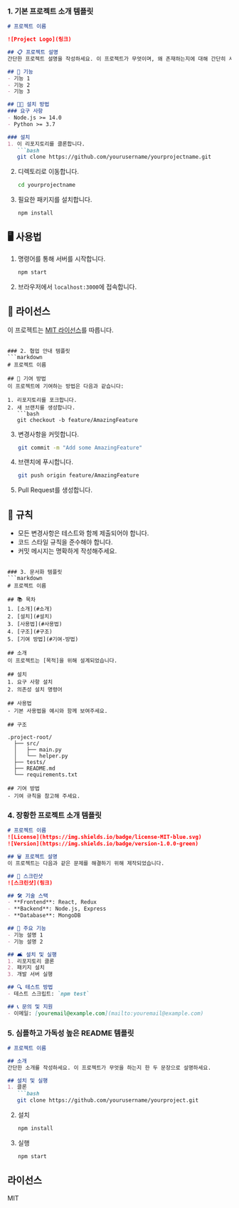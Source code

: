 ### 1. 기본 프로젝트 소개 템플릿
```markdown
# 프로젝트 이름

![Project Logo](링크)

## 📋 프로젝트 설명
간단한 프로젝트 설명을 작성하세요. 이 프로젝트가 무엇이며, 왜 존재하는지에 대해 간단히 서술합니다.

## 🚀 기능
- 기능 1
- 기능 2
- 기능 3

## 💁️‍💻 설치 방법
### 요구 사항
- Node.js >= 14.0
- Python >= 3.7

### 설치
1. 이 리포지토리를 클론합니다.
   ```bash
   git clone https://github.com/yourusername/yourprojectname.git
   ```
2. 디렉토리로 이동합니다.
   ```bash
   cd yourprojectname
   ```
3. 필요한 패키지를 설치합니다.
   ```bash
   npm install
   ```

## 🖥️ 사용법
1. 명령어를 통해 서버를 시작합니다.
   ```bash
   npm start
   ```
2. 브라우저에서 `localhost:3000`에 접속합니다.

## 📄 라이선스
이 프로젝트는 [MIT 라이선스](링크)를 따릅니다.
```

### 2. 협업 안내 템플릿
```markdown
# 프로젝트 이름

## 🤝 기여 방법
이 프로젝트에 기여하는 방법은 다음과 같습니다:

1. 리포지토리를 포크합니다.
2. 새 브랜치를 생성합니다.
   ```bash
   git checkout -b feature/AmazingFeature
   ```
3. 변경사항을 커밋합니다.
   ```bash
   git commit -m "Add some AmazingFeature"
   ```
4. 브랜치에 푸시합니다.
   ```bash
   git push origin feature/AmazingFeature
   ```
5. Pull Request를 생성합니다.

## 📜 규칙
- 모든 변경사항은 테스트와 함께 제출되어야 합니다.
- 코드 스타일 규칙을 준수해야 합니다.
- 커밋 메시지는 명확하게 작성해주세요.
```

### 3. 문서화 템플릿
```markdown
# 프로젝트 이름

## 📚 목차
1. [소개](#소개)
2. [설치](#설치)
3. [사용법](#사용법)
4. [구조](#구조)
5. [기여 방법](#기여-방법)

## 소개
이 프로젝트는 [목적]을 위해 설계되었습니다.

## 설치
1. 요구 사항 설치
2. 의존성 설치 명령어

## 사용법
- 기본 사용법을 예시와 함께 보여주세요.

## 구조

.project-root/
  ├── src/
  │   ├── main.py
  │   └── helper.py
  ├── tests/
  ├── README.md
  └── requirements.txt

## 기여 방법
- 기여 규칙을 참고해 주세요.
```

### 4. 장황한 프로젝트 소개 템플릿
```markdown
# 프로젝트 이름
![License](https://img.shields.io/badge/license-MIT-blue.svg)
![Version](https://img.shields.io/badge/version-1.0.0-green)

## 🗑️ 프로젝트 설명
이 프로젝트는 다음과 같은 문제를 해결하기 위해 제작되었습니다.

## 🎨 스크린샷
![스크린샷](링크)

## 🛠️ 기술 스택
- **Frontend**: React, Redux
- **Backend**: Node.js, Express
- **Database**: MongoDB

## 🎉 주요 기능
- 기능 설명 1
- 기능 설명 2

## 🛋 설치 및 실행
1. 리포지토리 클론
2. 패키지 설치
3. 개발 서버 실행

## 🔍 테스트 방법
- 테스트 스크립트: `npm test`

## 📞 문의 및 지원
- 이메일: [youremail@example.com](mailto:youremail@example.com)
```

### 5. 심플하고 가독성 높은 README 템플릿
```markdown
# 프로젝트 이름

## 소개
간단한 소개를 작성하세요. 이 프로젝트가 무엇을 하는지 한 두 문장으로 설명하세요.

## 설치 및 실행
1. 클론
   ```bash
   git clone https://github.com/yourusername/yourproject.git
   ```
2. 설치
   ```bash
   npm install
   ```
3. 실행
   ```bash
   npm start
   ```

## 라이선스
MIT
